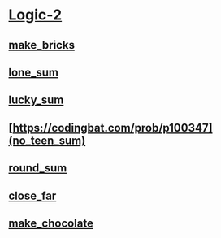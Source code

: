 # [Logic-2](https://codingbat.com/python/Logic-2)

## [make_bricks](https://codingbat.com/prob/p118406)


## [lone_sum](https://codingbat.com/prob/p143951)


## [lucky_sum](https://codingbat.com/prob/p107863)


## [https://codingbat.com/prob/p100347](no_teen_sum)


## [round_sum](https://codingbat.com/prob/p179960)


## [close_far](https://codingbat.com/prob/p160533)


## [make_chocolate](https://codingbat.com/prob/p190859)


